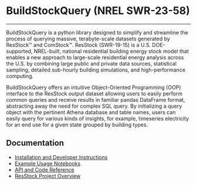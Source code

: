 # BuildStockQuery (NREL SWR-23-58)
- - - - - - - - -
BuildStockQuery is a python library designed to simplify and streamline the process of querying massive, terabyte-scale datasets generated by ResStock™ and ComStock™. ResStock (SWR-19-15) is a U.S. DOE-supported, NREL-built, national residential building energy stock model that enables a new approach to large-scale residential energy analysis across the U.S. by combining large public and private data sources, statistical sampling, detailed sub-hourly building simulations, and high-performance computing. 
 
BuildStockQuery offers an intuitive Object-Oriented Programming (OOP) interface to the ResStock output dataset allowing users to easily perform common queries and receive results in familiar pandas DataFrame format, abstracting away the need for complex SQL query. By initializing a query object with the pertinent Athena database and table names, users can easily query for various kinds of insights, for example, timeseries electricity for an end use for a given state grouped by building types.

## Documentation 
 
- [Installation and Developer Instructions](https://github.com/NREL/buildstock-query/wiki)
- [Example Usage Notebooks](https://github.com/NREL/buildstock-query/tree/main/example_usage)
- [API and Code Reference](https://nrel.github.io/buildstock-query/)
- [ResStock Project Overview](https://nrel.github.io/ResStock.github.io)

